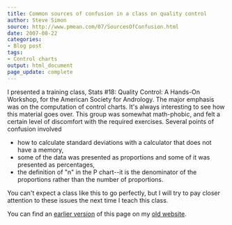 ```yaml
---
title: Common sources of confusion in a class on quality control
author: Steve Simon
source: http://www.pmean.com/07/SourcesOfConfusion.html
date: 2007-08-22
categories:
- Blog post
tags:
- Control charts
output: html_document
page_update: complete
---
```


I presented a training class, Stats #18: Quality Control: A Hands-On Workshop,  for the American Society for Andrology. The major emphasis was on the computation of control charts. It's always interesting to see how this material goes over. This group was somewhat math-phobic, and felt a certain level of discomfort with the required exercises. Several points of confusion involved

+ how to calculate standard deviations with a calculator that does not have a memory,
+ some of the data was presented as proportions and some of it was presented as percentages,
+ the definition of "n" in the P chart--it is the denominator of the proportions rather than the number of proportions.

You can't expect a class like this to go perfectly, but I will try to pay closer attention to these issues the next time I teach this class.

You can find an [earlier version][sim1] of this page on my [old website][sim2].

[sim1]: http://www.pmean.com/07/SourcesOfConfusion.html
[sim2]: http://www.pmean.com
